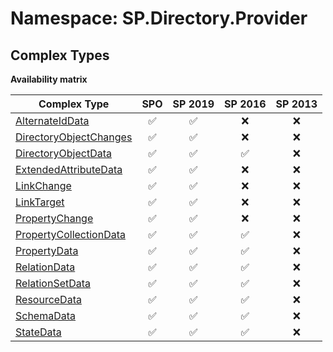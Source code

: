 # Namespace: SP.Directory.Provider

## Complex Types

**Availability matrix**

Complex Type | SPO | SP 2019 | SP 2016 | SP 2013
----------|:---:|:-------:|:-------:|:-------:
[AlternateIdData](./ComplexTypes/AlternateIdData.md) | ✅ | ✅ | ❌ | ❌
[DirectoryObjectChanges](./ComplexTypes/DirectoryObjectChanges.md) | ✅ | ✅ | ❌ | ❌
[DirectoryObjectData](./ComplexTypes/DirectoryObjectData.md) | ✅ | ✅ | ✅ | ❌
[ExtendedAttributeData](./ComplexTypes/ExtendedAttributeData.md) | ✅ | ✅ | ❌ | ❌
[LinkChange](./ComplexTypes/LinkChange.md) | ✅ | ✅ | ❌ | ❌
[LinkTarget](./ComplexTypes/LinkTarget.md) | ✅ | ✅ | ❌ | ❌
[PropertyChange](./ComplexTypes/PropertyChange.md) | ✅ | ✅ | ❌ | ❌
[PropertyCollectionData](./ComplexTypes/PropertyCollectionData.md) | ✅ | ✅ | ✅ | ❌
[PropertyData](./ComplexTypes/PropertyData.md) | ✅ | ✅ | ✅ | ❌
[RelationData](./ComplexTypes/RelationData.md) | ✅ | ✅ | ✅ | ❌
[RelationSetData](./ComplexTypes/RelationSetData.md) | ✅ | ✅ | ✅ | ❌
[ResourceData](./ComplexTypes/ResourceData.md) | ✅ | ✅ | ✅ | ❌
[SchemaData](./ComplexTypes/SchemaData.md) | ✅ | ✅ | ✅ | ❌
[StateData](./ComplexTypes/StateData.md) | ✅ | ✅ | ✅ | ❌